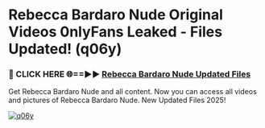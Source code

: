 # Rebecca Bardaro Nude Original Videos 0nlyFans Leaked - Files Updated! (q06y)

<h3>🔴 CLICK HERE 🌐==►► <a href="https://tinyurl.com/5h6xmrr3" rel="nofollow">Rebecca Bardaro Nude Updated Files</a></h3>

Get Rebecca Bardaro Nude and all content. Now you can access all videos and pictures of Rebecca Bardaro Nude. New Updated Files 2025!

[![q06y](https://i.imgur.com/KVD873Z.gif)](https://tinyurl.com/5h6xmrr3)

